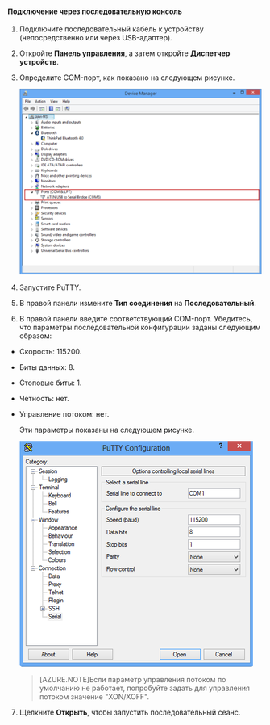 
#### Подключение через последовательную консоль

1. Подключите последовательный кабель к устройству (непосредственно или через USB-адаптер).

2. Откройте **Панель управления**, а затем откройте **Диспетчер устройств**.

3. Определите COM-порт, как показано на следующем рисунке.

     ![Подключение через последовательную консоль](./media/storsimple-use-putty/HCS_ConnectingDeviceS-include.png)

4. Запустите PuTTY.

5. В правой панели измените **Тип соединения** на **Последовательный**.

6. В правой панели введите соответствующий COM-порт. Убедитесь, что параметры последовательной конфигурации заданы следующим образом:
  - Скорость: 115200.
  - Биты данных: 8.
  - Стоповые биты: 1.
  - Четность: нет.
  - Управление потоком: нет.

    Эти параметры показаны на следующем рисунке.

     ![Параметры PuTTY](./media/storsimple-use-putty/HCS_PuttyConfig-include.png)

    > [AZURE.NOTE]Если параметр управления потоком по умолчанию не работает, попробуйте задать для управления потоком значение "XON/XOFF".

7. Щелкните **Открыть**, чтобы запустить последовательный сеанс.
 

<!---HONumber=July15_HO4-->